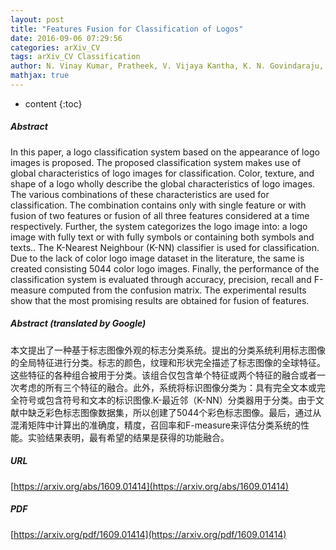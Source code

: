 ```yaml
---
layout: post
title: "Features Fusion for Classification of Logos"
date: 2016-09-06 07:29:56
categories: arXiv_CV
tags: arXiv_CV Classification
author: N. Vinay Kumar, Pratheek, V. Vijaya Kantha, K. N. Govindaraju, D. S. Guru
mathjax: true
---
```


* content
{:toc}

##### Abstract
In this paper, a logo classification system based on the appearance of logo images is proposed. The proposed classification system makes use of global characteristics of logo images for classification. Color, texture, and shape of a logo wholly describe the global characteristics of logo images. The various combinations of these characteristics are used for classification. The combination contains only with single feature or with fusion of two features or fusion of all three features considered at a time respectively. Further, the system categorizes the logo image into: a logo image with fully text or with fully symbols or containing both symbols and texts.. The K-Nearest Neighbour (K-NN) classifier is used for classification. Due to the lack of color logo image dataset in the literature, the same is created consisting 5044 color logo images. Finally, the performance of the classification system is evaluated through accuracy, precision, recall and F-measure computed from the confusion matrix. The experimental results show that the most promising results are obtained for fusion of features.

##### Abstract (translated by Google)
本文提出了一种基于标志图像外观的标志分类系统。提出的分类系统利用标志图像的全局特征进行分类。标志的颜色，纹理和形状完全描述了标志图像的全球特征。这些特征的各种组合被用于分类。该组合仅包含单个特征或两个特征的融合或者一次考虑的所有三个特征的融合。此外，系统将标识图像分类为：具有完全文本或完全符号或包含符号和文本的标识图像.K-最近邻（K-NN）分类器用于分类。由于文献中缺乏彩色标志图像数据集，所以创建了5044个彩色标志图像。最后，通过从混淆矩阵中计算出的准确度，精度，召回率和F-measure来评估分类系统的性能。实验结果表明，最有希望的结果是获得的功能融合。

##### URL
[https://arxiv.org/abs/1609.01414](https://arxiv.org/abs/1609.01414)

##### PDF
[https://arxiv.org/pdf/1609.01414](https://arxiv.org/pdf/1609.01414)

